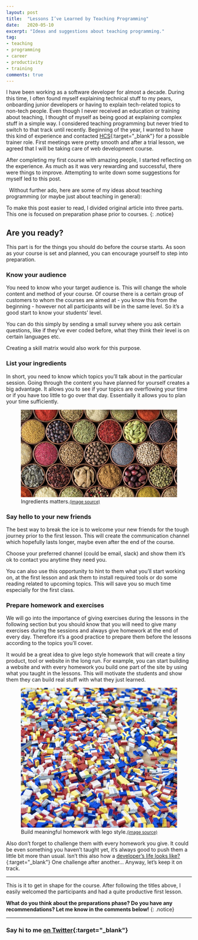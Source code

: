```yaml
---
layout: post
title:  "Lessons I’ve Learned by Teaching Programming"
date:   2020-05-10
excerpt: "Ideas and suggestions about teaching programming."
tag:
- teaching
- programming
- career
- productivity
- training
comments: true
---
```

I have been working as a software developer for almost a decade. During this time, I often found myself explaining technical stuff to my pears, onboarding junior developers or having to explain tech-related topics to non-tech people. Even though I never received an education or training about teaching, I thought of myself as being good at explaining complex stuff in a simple way. I considered teaching programming but never tried to switch to that track until recently. Beginning of the year, I wanted to have this kind of experience and contacted [HCS](https://hamburgcodingschool.com/en/){:target="_blank"} for a possible trainer role. First meetings were pretty smooth and after a trial lesson, we agreed that I will be taking care of web development course.

After completing my first course with amazing people, I started reflecting on the experience. As much as it was very rewarding and successful, there were things to improve. Attempting to write down some suggestions for myself led to this post.

  Without further ado, here are some of my ideas about teaching programming (or maybe just about teaching in general):

To make this post easier to read, I divided original article into three parts. This one is focused on preparation phase prior to courses.
{: .notice}

## Are you ready?
This part is for the things you should do before the course starts. As soon as your course is set and planned, you can encourage yourself to step into preparation.

### Know your audience
You need to know who your target audience is. This will change the whole content and method of your course. Of course there is a certain group of customers to whom the courses are aimed at - you know this from the beginning - however not all participants will be in the same level. So it’s a good start to know your students’ level.  

You can do this simply by sending a small survey where you ask certain questions, like if they've ever coded before, what they think their level is on certain languages etc.

Creating a skill matrix would also work for this purpose.

### List your ingredients
In short, you need to know which topics you’ll talk about in the particular session. Going through the content you have planned for yourself creates a big advantage. It allows you to see if your topics are overflowing your time or if you have too little to go over that day. Essentially it allows you to plan your time sufficiently.

<figure>
	<img src="../assets/img/ingredients.png">
	<figcaption>Ingredients matters.<a href="https://www.trainingjournal.com/articles/opinion/ingredients-innovation-process-people-culture-courage"><small>(image source)</small></a></figcaption>
</figure>

### Say hello to your new friends
The best way to break the ice is to welcome your new friends for the tough journey prior to the first lesson. This will create the communication channel which hopefully lasts longer, maybe even after the end of the course.

Choose your preferred channel (could be email, slack) and show them it’s ok to contact you anytime they need you. 

You can also use this opportunity to hint to them what you’ll start working on, at the first lesson and ask them to install required tools or do some reading related to upcoming topics. This will save you so much time especially for the first class.

### Prepare homework and exercises
We will go into the importance of giving exercises during the lessons in the following section but you should know that you will need to give many exercises during the sessions and always give homework at the end of every day. Therefore it’s a good practice to prepare them before the lessons according to the topics you’ll cover.

It would be a great idea to give lego style homework that will create a tiny product, tool or website in the long run. For example, you can start building a website and with every homework you build one part of the site by using what you taught in the lessons. This will motivate the students and show them they can build real stuff with what they just learned.

<figure>
	<img src="../assets/img/lego-spill.png">
	<figcaption>Build meaningful homework with lego style.<a href="https://www.dailymail.co.uk/news/article-2288869/Crate-Legos-spills-West-Virginia-highway-causing-major-delays.html"><small>(image source)</small></a></figcaption>
</figure>


Also don’t forget to challenge them with every homework you give. It could be even something you haven’t taught yet, it’s always good to push them a little bit more than usual. Isn’t this also how a [developer’s life looks like?](https://9gag.com/gag/av80j2Z/being-a-developer-is-not-stressing-at-all){:target="_blank"} One challenge after another… Anyway, let’s keep it on track.

---
This is it to get in shape for the course. After following the titles above, I easily welcomed the participants and had a quite productive first lesson.

**What do you think about the preparations phase? Do you have any recommendations? Let me know in the comments below!**
{: .notice}

---
### Say hi to me [on Twitter](https://twitter.com/ugurtekbas){:target="_blank"}
